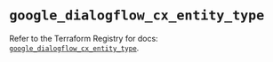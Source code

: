 # `google_dialogflow_cx_entity_type`

Refer to the Terraform Registry for docs: [`google_dialogflow_cx_entity_type`](https://registry.terraform.io/providers/hashicorp/google-beta/5.13.0/docs/resources/google_dialogflow_cx_entity_type).
